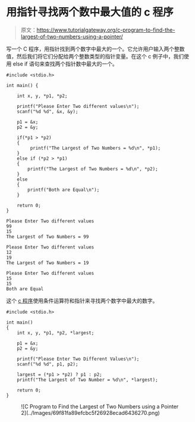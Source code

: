 # 用指针寻找两个数中最大值的 c 程序

> 原文：<https://www.tutorialgateway.org/c-program-to-find-the-largest-of-two-numbers-using-a-pointer/>

写一个 C 程序，用指针找到两个数字中最大的一个。它允许用户输入两个整数值，然后我们将它们分配给两个整数类型的指针变量。在这个 c 例子中，我们使用 else if 语句来查找两个指针数中最大的一个。

```
#include <stdio.h>     

int main() {  

    int x, y, *p1, *p2;  

    printf("Please Enter Two different values\n");  
    scanf("%d %d", &x, &y);  

    p1 = &x;
    p2 = &y;

    if(*p1 > *p2) 
	{
         printf("The Largest of Two Numbers = %d\n", *p1);  
    } 
	else if (*p2 > *p1)
	{ 
        printf("The Largest of Two Numbers = %d\n", *p2); 
    } 
	else 
	{
		printf("Both are Equal\n");
    }

    return 0;  
} 

```

```
Please Enter Two different values
99
15
The Largest of Two Numbers = 99

Please Enter Two different values
12
19
The Largest of Two Numbers = 19

Please Enter Two different values
15
15
Both are Equal
```

这个 [c 程序](https://www.tutorialgateway.org/c-programming-examples/)使用条件运算符和指针来寻找两个数字中最大的数字。

```
#include <stdio.h>  

int main() 
{  
    int x, y, *p1, *p2, *largest;

    p1 = &x;
    p2 = &y;

    printf("Please Enter Two Different Values\n");  
    scanf("%d %d", p1, p2);  

    largest = (*p1 > *p2) ? p1 : p2;
    printf("The Largest of Two Number = %d\n", *largest);

    return 0;  
} 

```

<figure class="wp-block-image size-large">![C Program to Find the Largest of Two Numbers using a Pointer 2](../Images/69f81fa89efcbc5f26928ecad6436270.png)</figure>